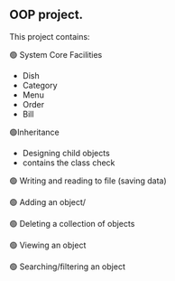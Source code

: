 ## OOP project.
This project contains:

:green_circle: System Core Facilities

- Dish 
- Category 
- Menu 
- Order
- Bill


:green_circle:Inheritance 
- Designing child objects
- contains the class check

:green_circle: Writing and reading to file (saving data)

:green_circle: Adding an object/

:green_circle: Deleting a collection of objects

:green_circle: Viewing an object

:green_circle: Searching/filtering an object
